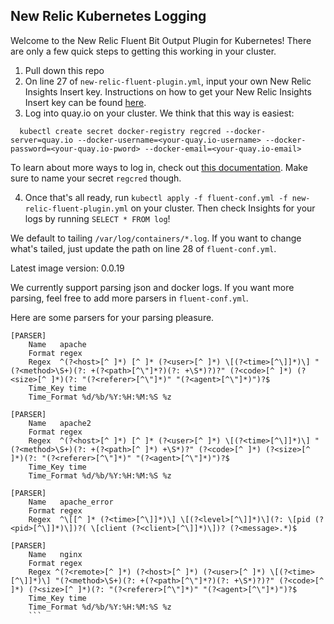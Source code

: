 ## New Relic Kubernetes Logging

Welcome to the New Relic Fluent Bit Output Plugin for Kubernetes! There are only a few quick steps to getting this working in your cluster.

1. Pull down this repo
2. On line 27 of `new-relic-fluent-plugin.yml`, input your own New Relic Insights Insert key. Instructions on how to get your New Relic Insights Insert key can be found [here](https://docs.newrelic.com/docs/insights/insights-data-sources/custom-data/send-custom-events-event-api).
3. Log into quay.io on your cluster. We think that this way is easiest:
  ```
    kubectl create secret docker-registry regcred --docker-server=quay.io --docker-username=<your-quay.io-username> --docker-password=<your-quay.io-pword> --docker-email=<your-quay.io-email>
  ```

To learn about more ways to log in, check out [this documentation](https://kubernetes.io/docs/tasks/configure-pod-container/pull-image-private-registry/). Make sure to name your secret `regcred` though.

4. Once that's all ready, run `kubectl apply -f fluent-conf.yml -f new-relic-fluent-plugin.yml` on your cluster. Then check Insights for your logs by running `SELECT * FROM log`!

We default to tailing `/var/log/containers/*.log`. If you want to change what's tailed, just update the path on line 28 of `fluent-conf.yml`.

Latest image version: 0.0.19

We currently support parsing json and docker logs. If you want more parsing, feel free to add more parsers in `fluent-conf.yml`.

Here are some parsers for your parsing pleasure. 

```
[PARSER]
    Name   apache
    Format regex
    Regex  ^(?<host>[^ ]*) [^ ]* (?<user>[^ ]*) \[(?<time>[^\]]*)\] "(?<method>\S+)(?: +(?<path>[^\"]*?)(?: +\S*)?)?" (?<code>[^ ]*) (?<size>[^ ]*)(?: "(?<referer>[^\"]*)" "(?<agent>[^\"]*)")?$
    Time_Key time
    Time_Format %d/%b/%Y:%H:%M:%S %z

[PARSER]
    Name   apache2
    Format regex
    Regex  ^(?<host>[^ ]*) [^ ]* (?<user>[^ ]*) \[(?<time>[^\]]*)\] "(?<method>\S+)(?: +(?<path>[^ ]*) +\S*)?" (?<code>[^ ]*) (?<size>[^ ]*)(?: "(?<referer>[^\"]*)" "(?<agent>[^\"]*)")?$
    Time_Key time
    Time_Format %d/%b/%Y:%H:%M:%S %z

[PARSER]
    Name   apache_error
    Format regex
    Regex  ^\[[^ ]* (?<time>[^\]]*)\] \[(?<level>[^\]]*)\](?: \[pid (?<pid>[^\]]*)\])?( \[client (?<client>[^\]]*)\])? (?<message>.*)$

[PARSER]
    Name   nginx
    Format regex
    Regex ^(?<remote>[^ ]*) (?<host>[^ ]*) (?<user>[^ ]*) \[(?<time>[^\]]*)\] "(?<method>\S+)(?: +(?<path>[^\"]*?)(?: +\S*)?)?" (?<code>[^ ]*) (?<size>[^ ]*)(?: "(?<referer>[^\"]*)" "(?<agent>[^\"]*)")?$
    Time_Key time
    Time_Format %d/%b/%Y:%H:%M:%S %z
    ```
